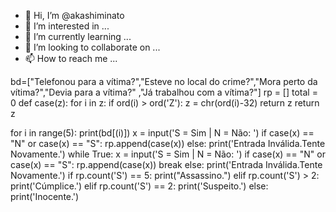 - 👋 Hi, I’m @akashiminato
- 👀 I’m interested in ...
- 🌱 I’m currently learning ...
- 💞️ I’m looking to collaborate on ...
- 📫 How to reach me ...

bd=["Telefonou para a vítima?","Esteve no local do crime?","Mora perto da vítima?","Devia para a vítima?"
,"Já trabalhou com a vítima?"]
rp = []
total = 0
def case(z):
    for i in z:
        if ord(i) > ord('Z'):
            z = chr(ord(i)-32)
            return z
        return z
            
for i in range(5):
    print(bd[(i)])
    x = input('S = Sim | N = Não: ')
    if case(x) == "N" or case(x) == "S":
        rp.append(case(x))
    else:
        print('Entrada Inválida.Tente Novamente.')
        while True:
            x = input('S = Sim | N = Não: ')
            if case(x) == "N" or case(x) == "S":
                rp.append(case(x))
                break
            else:
                print('Entrada Inválida.Tente Novamente.')
if rp.count('S') == 5:
        print("Assassino.")
elif rp.count('S') > 2:
        print('Cúmplice.')
elif rp.count('S') == 2:
        print('Suspeito.')
else:
        print('Inocente.')
